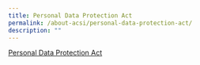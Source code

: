 ```yaml
---
title: Personal Data Protection Act
permalink: /about-acsi/personal-data-protection-act/
description: ""
---
```



[Personal Data Protection Act](/files/About%20ACS(I)/pdpa.pdf)